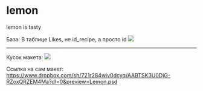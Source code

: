 # lemon
lemon is tasty

База:
В таблице Likes, не id_recipe, а просто id
<img src="https://cdn.discordapp.com/attachments/739083859697598524/808266434915336202/IMG_20210208_162148_587.jpg">

<hr>

Кусок макета:
<img src="https://www.dropbox.com/sh/721r284wiv0dcyq/AABTSK3U0DjG-RZoxQRZEM4Ma?dl=0&preview=Eg9gPfm0CCQ.jpg">

Ссылка на сам макет: https://www.dropbox.com/sh/721r284wiv0dcyq/AABTSK3U0DjG-RZoxQRZEM4Ma?dl=0&preview=Lemon.psd
